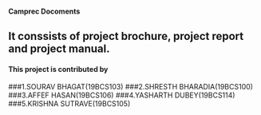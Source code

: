 #### Camprec Docoments
## It conssists of project brochure, project report and project manual.


#### This project is contributed by 
###1.SOURAV BHAGAT(19BCS103)
###2.SHRESTH BHARADIA(19BCS100)
###3.AFFEF HASAN(19BCS106)
###4.YASHARTH DUBEY(19BCS114)
###5.KRISHNA SUTRAVE(19BCS105)
